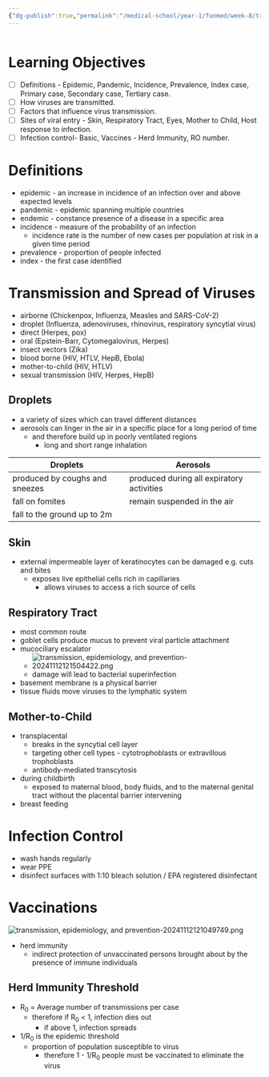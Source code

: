 ```yaml
---
{"dg-publish":true,"permalink":"/medical-school/year-1/funmed/week-8/transmission-epidemiology-and-prevention/","tags":["funmed"]}
---
```


```table-of-contents
```
# Learning Objectives
- [ ] Definitions - Epidemic, Pandemic, Incidence, Prevalence, Index case, Primary case, Secondary case, Tertiary case.
- [ ] How viruses are transmitted.
- [ ] Factors that influence virus transmission.
- [ ] Sites of viral entry - Skin, Respiratory Tract, Eyes, Mother to Child, Host response to infection.
- [ ] Infection control- Basic, Vaccines - Herd Immunity, RO number.

# Definitions
- epidemic - an increase in incidence of an infection over and above expected levels
- pandemic - epidemic spanning multiple countries
- endemic - constance presence of a disease in a specific area
- incidence - measure of the probability of an infection
	- incidence rate is the number of new cases per population at risk in a given time period
- prevalence - proportion of people infected
- index - the first case identified

# Transmission and Spread of Viruses
- airborne (Chickenpox, Influenza, Measles and SARS-CoV-2)
- droplet (Influenza, adenoviruses, rhinovirus, respiratory syncytial virus)
- direct (Herpes, pox)
- oral (Epstein-Barr, Cytomegalovirus, Herpes)
- insect vectors (Zika)
- blood borne (HIV, HTLV, HepB, Ebola)
- mother-to-child (HIV, HTLV)
- sexual transmission (HIV, Herpes, HepB)

## Droplets
- a variety of sizes which can travel different distances
- aerosols can linger in the air in a specific place for a long period of time
	- and therefore build up in poorly ventilated regions
		- long and short range inhalation

| Droplets                       | Aerosols                                  |
| ------------------------------ | ----------------------------------------- |
| produced by coughs and sneezes | produced during all expiratory activities |
| fall on fomites                | remain suspended in the air               |
| fall to the ground up to 2m    |                                           |

## Skin
- external impermeable layer of keratinocytes can be damaged e.g. cuts and bites
	- exposes live epithelial cells rich in capillaries
		- allows viruses to access a rich source of cells

## Respiratory Tract
- most common route
- goblet cells produce mucus to prevent viral particle attachment
- mucociliary escalator
	- ![transmission, epidemiology, and prevention-20241112121504422.png](/img/user/Medical%20School/Year%201/funmed/week%208/attachments/transmission,%20epidemiology,%20and%20prevention-20241112121504422.png)
	- damage will lead to bacterial superinfection
- basement membrane is a physical barrier
- tissue fluids move viruses to the lymphatic system

## Mother-to-Child
- transplacental
	- breaks in the syncytial cell layer
	- targeting other cell types - cytotrophoblasts or extravillous trophoblasts
	- antibody-mediated transcytosis
- during childbirth
	- exposed to maternal blood, body fluids, and to the maternal genital tract without the placental barrier intervening
- breast feeding

# Infection Control
- wash hands regularly
- wear PPE
- disinfect surfaces with 1:10 bleach solution / EPA registered disinfectant

# Vaccinations
![transmission, epidemiology, and prevention-20241112121049749.png](/img/user/Medical%20School/Year%201/funmed/week%208/attachments/transmission,%20epidemiology,%20and%20prevention-20241112121049749.png)
- herd immunity
	- indirect protection of unvaccinated persons brought about by the presence of immune individuals

## Herd Immunity Threshold
- R<sub>0</sub> = Average number of transmissions per case
	- therefore if R<sub>0</sub> < 1, infection dies out
		- if above 1, infection spreads
- 1/R<sub>0</sub> is the epidemic threshold
	- proportion of population susceptible to virus
		- therefore 1 - 1/R<sub>0</sub> people must be vaccinated to eliminate the virus
